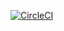 [![CircleCI](https://circleci.com/gh/WojtekLead/demo/tree/master.svg?style=svg)](https://circleci.com/gh/WojtekLead/demo/tree/master)
